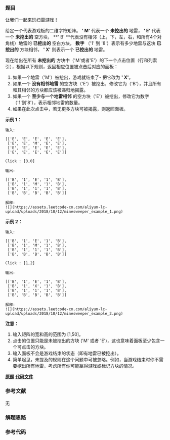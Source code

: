 ### 题目
让我们一起来玩扫雷游戏！

给定一个代表游戏板的二维字符矩阵。  **' M'** 代表一个 **未挖出的** 地雷， **' E'** 代表一个 **未挖出的** 空方块， **'
B' **代表没有相邻（上，下，左，右，和所有4个对角线）地雷的 **已挖出的** 空白方块， **数字** （'1' 到 '8'）表示有多少地雷与这块
**已挖出的** 方块相邻， **' X'** 则表示一个 **已挖出的** 地雷。

现在给出在所有 **未挖出的** 方块中（'M'或者'E'）的下一个点击位置（行和列索引），根据以下规则，返回相应位置被点击后对应的面板：

  1. 如果一个地雷（'M'）被挖出，游戏就结束了- 把它改为  **' X'**。
  2. 如果一个 **没有相邻地雷** 的空方块（'E'）被挖出，修改它为（'B'），并且所有和其相邻的方块都应该被递归地揭露。
  3. 如果一个 **至少与一个地雷相邻** 的空方块（'E'）被挖出，修改它为数字（'1'到'8'），表示相邻地雷的数量。
  4. 如果在此次点击中，若无更多方块可被揭露，则返回面板。



**示例 1：**

    
    
    输入: 
    
    [['E', 'E', 'E', 'E', 'E'],
     ['E', 'E', 'M', 'E', 'E'],
     ['E', 'E', 'E', 'E', 'E'],
     ['E', 'E', 'E', 'E', 'E']]
    
    Click : [3,0]
    
    输出: 
    
    [['B', '1', 'E', '1', 'B'],
     ['B', '1', 'M', '1', 'B'],
     ['B', '1', '1', '1', 'B'],
     ['B', 'B', 'B', 'B', 'B']]
    
    解释:
    ![](https://assets.leetcode-cn.com/aliyun-lc-upload/uploads/2018/10/12/minesweeper_example_1.png)
    

**示例 2：**

    
    
    输入: 
    
    [['B', '1', 'E', '1', 'B'],
     ['B', '1', 'M', '1', 'B'],
     ['B', '1', '1', '1', 'B'],
     ['B', 'B', 'B', 'B', 'B']]
    
    Click : [1,2]
    
    输出: 
    
    [['B', '1', 'E', '1', 'B'],
     ['B', '1', 'X', '1', 'B'],
     ['B', '1', '1', '1', 'B'],
     ['B', 'B', 'B', 'B', 'B']]
    
    解释:
    ![](https://assets.leetcode-cn.com/aliyun-lc-upload/uploads/2018/10/12/minesweeper_example_2.png)
    



**注意：**

  1. 输入矩阵的宽和高的范围为 [1,50]。
  2. 点击的位置只能是未被挖出的方块 ('M' 或者 'E')，这也意味着面板至少包含一个可点击的方块。
  3. 输入面板不会是游戏结束的状态（即有地雷已被挖出）。
  4. 简单起见，未提及的规则在这个问题中可被忽略。例如，当游戏结束时你不需要挖出所有地雷，考虑所有你可能赢得游戏或标记方块的情况。

 **[原题](https://leetcode-cn.com/problems/minesweeper/)**    **[代码文件]()**


### 参考文献
无

### 解题思路




### 参考代码

```go


```




